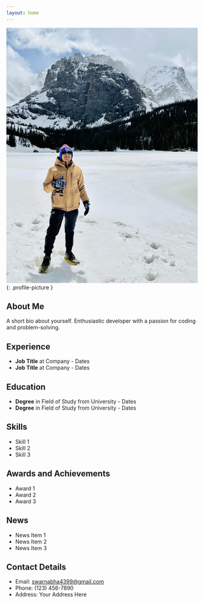 ```yaml
---
layout: home
---
```


<link rel="stylesheet" href="/assets/css/styles.css">

![My Picture](profile.jpg){: .profile-picture }

## About Me

A short bio about yourself. Enthusiastic developer with a passion for coding and problem-solving.

## Experience

- **Job Title** at Company - Dates
- **Job Title** at Company - Dates
<!-- Add more experiences as needed -->

## Education

- **Degree** in Field of Study from University - Dates
- **Degree** in Field of Study from University - Dates
<!-- Add more education details as needed -->

## Skills

- Skill 1
- Skill 2
- Skill 3
<!-- Add more skills as needed -->

## Awards and Achievements

- Award 1
- Award 2
- Award 3
<!-- Add more awards as needed -->

## News

- News Item 1
- News Item 2
- News Item 3
<!-- Add more news items as needed -->

## Contact Details

- Email: [swarnabha4399@gmail.com](mailto:swarnabha4399@gmail.com)
- Phone: (123) 456-7890
- Address: Your Address Here
